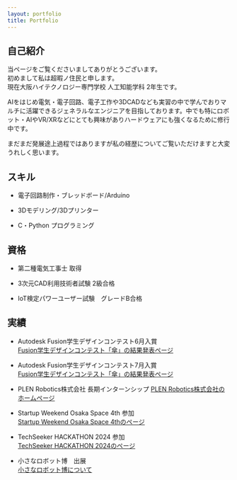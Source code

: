 ```yaml
---
layout: portfolio
title: Portfolio
---
```

## 自己紹介
当ページをご覧くださいましてありがとうございます。  
初めまして私は超暇ノ住民と申します。  
現在大阪ハイテクノロジー専門学校 人工知能学科 2年生です。

AIをはじめ電気・電子回路、電子工作や3DCADなども実習の中で学んでおりマルチに活躍できるジェネラルなエンジニアを目指しております。中でも特にロボット・AIやVR/XRなどにとても興味がありハードウェアにも強くなるために修行中です。

まだまだ発展途上過程ではありますが私の経歴についてご覧いただけますと大変うれしく思います。

## スキル

- 電子回路制作・ブレッドボード/Arduino

- 3Dモデリング/3Dプリンター

- C・Python プログラミング

## 資格

- 第二種電気工事士 取得

- 3次元CAD利用技術者試験 2級合格

- IoT検定パワーユーザー試験　グレードB合格

## 実績
- Autodesk Fusion学生デザインコンテスト6月入賞  
[Fusion学生デザインコンテスト「傘」の結果発表ページ](https://www.myautodesk.jp/fusion-contest-2024/contest-result-03.html)

- Autodesk Fusion学生デザインコンテスト7月入賞  
[Fusion学生デザインコンテスト「傘」の結果発表ページ](https://www.myautodesk.jp/fusion-contest-2024/contest-result-04.html)

- PLEN Robotics株式会社 長期インターンシップ
[PLEN Robotics株式会社のホームページ](https://plenrobotics.com/)

- Startup Weekend Osaka Space 4th 参加  
[Startup Weekend Osaka Space 4thのページ](https://nposw.org/startup-weekend-osaka-space-4th-20240524-26/)

- TechSeeker HACKATHON 2024 参加  
[TechSeeker HACKATHON 2024のページ](https://techseeker.jp/hackathon2024)

- 小さなロボット博　出展  
[小さなロボット博について](https://yao-city.note.jp/n/ndb1ff2514b36)